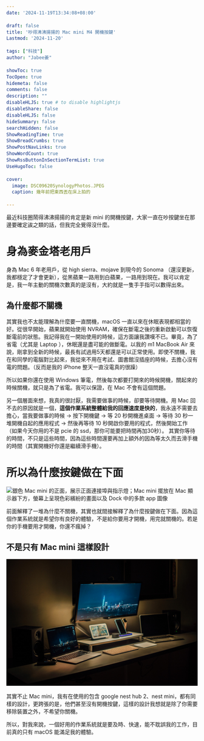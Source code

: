 ```yaml
---
date: '2024-11-19T13:34:08+08:00'

draft: false
title: '吵得沸沸揚揚的 Mac mini M4 開機按鍵'
Lastmod: '2024-11-20'

tags: ["科技"]
author: "Jabee姜"

showToc: true
TocOpen: true
hidemeta: false
comments: false
description: ""
disableHLJS: true # to disable highlightjs
disableShare: false
disableHLJS: false
hideSummary: false
searchHidden: false
ShowReadingTime: true
ShowBreadCrumbs: true
ShowPostNavLinks: true
ShowWordCount: true
ShowRssButtonInSectionTermList: true
UseHugoToc: false

cover:
  image: DSC09620SynologyPhotos.JPEG
  caption: 幾年前把東西丟在床上拍的

---
```


最近科技圈鬧得沸沸揚揚的肯定是新 mini 的開機按鍵，大家一直在吵按鍵坐在那邊要確定誒之類的話，但我完全覺得沒什麼。

# 身為麥金塔老用戶

身為 Mac 6 年老用戶，從 high sierra、mojave 到現今的 Sonoma （還沒更新，我都穩定了才會更新），從黑蘋果一路用到白蘋果，一路用到現在。我可以肯定是，我一年主動的關機次數真的是沒有，大約就是一隻手手指可以數得出來。

## 為什麼都不關機

其實我也不太能理解為什麼要一直關機，macOS 一直以來在休眠表現都相當的好。從很早開始，蘋果就開始使用 NVRAM，確保在斷電之後的重新啟動可以恢復斷電前的狀態。我記得我在一開始使用的時候，這方面讓我讚嘆不已。畢竟，為了省電（尤其是 Laptop ），休眠還是盡可能的做斷電。以我的 m1 MacBook Air 來說，剛拿到全新的時候，最長有試過用5天都還是可以正常使用。即使不關機，我在和同學的電腦對比起來，我從來不用在考試、圖書館沒插座的時候，去擔心沒有電的問題。（反而是我的 iPhone 整天一直沒電真的很躁）

所以如果你還在使用 Windows 筆電，然後每次都要打開來的時候開機，關起來的時候關機，就只是為了省電。我可以保證，在 Mac 不會有這個問題。

另一個層面來想，我真的很討厭，我需要做事的時候，卻要等待開機。用 Mac 回不去的原因就是一個，**這個作業系統整體給我的回應速度是快的**，我永遠不需要去擔心，當我要做事的時候 -> 按下開機鍵 -> 等 20 秒開機進桌面 -> 等待 30 秒一堆開機自起的應用程式 -> 然後再等待 10 秒開啟你要用的程式，然後開始工作（如果今天你用的不是 pcie 的 ssd，那你可能要把時間再加30秒）。 其實你等待的時間，不只是這些時間，因為這些時間還要再加上額外的因為等太久而去滑手機的時間（其實開機好你還是繼續滑手機）。

# 所以為什麼按鍵做在下面

![銀色 Mac mini 的正面，展示正面連接埠與指示燈；Mac mini 擺放在 Mac 顯示器下方，螢幕上呈現色彩繽紛的畫面以及 Dock 中的多款 app 圖像](https://www.apple.com/tw/mac-mini/images/overview/mac-iphone/mac_iphone_mirroring__f420q7238wuy_large.jpg)

前面解釋了一堆為什麼不關機，其實也就間接解釋了為什麼按鍵做在下面。因為這個作業系統就是希望你有良好的體驗，不是給你要用才開機，用完就關機的。若是你的手機要用才開機，你還不瘋掉？

## 不是只有 Mac mini 這樣設計


![](DSC00202.jpg_compressed.JPEG  )

其實不止 Mac mini，我有在使用的包含 google nest hub 2、nest mini，都有同樣的設計，更跨張的是，他們甚至沒有開機按鍵，這樣的設計我想就是除了你需要移除裝置之外，不希望你關機。

所以，對我來說，一個好用的作業系統就是要及時、快速，能不耽誤我的工作，目前真的只有 macOS 能滿足我的體驗。
